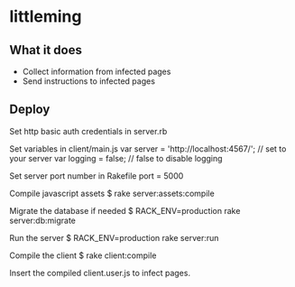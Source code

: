 littleming
==========

What it does
------------

* Collect information from infected pages
* Send instructions to infected pages

Deploy
------

Set http basic auth credentials in server.rb

Set variables in client/main.js
    var server = 'http://localhost:4567/'; // set to your server
    var logging = false; // false to disable logging

Set server port number in Rakefile
    port = 5000

Compile javascript assets
    $ rake server:assets:compile

Migrate the database if needed
    $ RACK_ENV=production rake server:db:migrate

Run the server
    $ RACK_ENV=production rake server:run

Compile the client
    $ rake client:compile

Insert the compiled client.user.js to infect pages.
